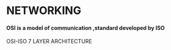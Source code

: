 # NETWORKING 

#### OSI is a model of communication ,standard developed by ISO

OSI-ISO 7 LAYER ARCHITECTURE

[^1]: PHYSICAL .
[^2]: LINK .
[^3]: NETWORK .
[^4]: TRANSPORT .
[^5]: SESSION .
[^6]: PRESENTATION .
[^7]: APPLICATION .

